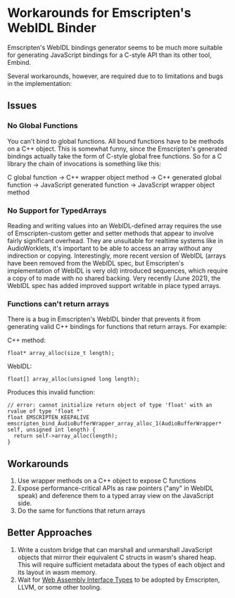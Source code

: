 # Workarounds for Emscripten's WebIDL Binder
Emscripten's WebIDL bindings generator seems to be much more suitable for generating JavaScript bindings for a C-style API than its other tool, Embind.

Several workarounds, however, are required due to to limitations and bugs in the implementation:

## Issues
### No Global Functions
You can't bind to global functions. All bound functions have to be methods on a C++ object. This is somewhat funny, since the Emscripten's generated bindings actually take the form of C-style global free functions. So for a C library the chain of invocations is something like this:

C global function -> C++ wrapper object method -> C++ generated global function -> JavaScript generated function -> JavaScript  wrapper object method

### No Support for TypedArrays
Reading and writing values into an WebIDL-defined array requires the use of Emscripten-custom getter and setter methods that appear to involve fairly significant overhead. They are unsuitable for realtime systems like in AudioWorklets, it's important to be able to access an array without any indirection or copying. Interestingly, more recent version of WebIDL (arrays have been removed from the WebIDL spec, but Emscripten's implementation of WebIDL is very old) introduced sequences, which require a copy of to made with no shared backing. Very recently (June 2021), the WebIDL spec has added improved support writable in place typed arrays.

### Functions can't return arrays
There is a bug in Emscripten's WebIDL binder that prevents it from generating valid C++ bindings for functions that return arrays. For example:

C++ method:
```
float* array_alloc(size_t length);
```

WebIDL:
```
float[] array_alloc(unsigned long length);
```

Produces this invalid function:
```
// error: cannot initialize return object of type 'float' with an rvalue of type 'float *'
float EMSCRIPTEN_KEEPALIVE emscripten_bind_AudioBufferWrapper_array_alloc_1(AudioBufferWrapper* self, unsigned int length) {
  return self->array_alloc(length);
}
```

## Workarounds

1. Use wrapper methods on a C++ object to expose C functions
2. Expose performance-critical APIs as raw pointers ("any" in WebIDL speak) and deference them to a typed array view on the JavaScript side.
3. Do the same for functions that return arrays

## Better Approaches

1. Write a custom bridge that can marshall and unmarshall JavaScript objects that mirror their equivalent C structs in wasm's shared heap. This will require sufficient metadata about the types of each object and its layout in wasm memory.
2. Wait for [Web Assembly Interface Types](https://github.com/WebAssembly/interface-types/blob/main/proposals/interface-types/Explainer.md) to be adopted by Emscripten, LLVM, or some other tooling.
